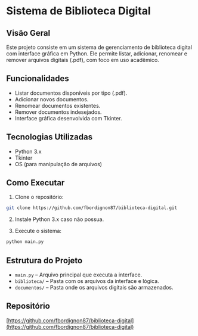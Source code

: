 # Sistema de Biblioteca Digital

## Visão Geral

Este projeto consiste em um sistema de gerenciamento de biblioteca digital com interface gráfica em Python. Ele permite listar, adicionar, renomear e remover arquivos digitais (.pdf), com foco em uso acadêmico.

## Funcionalidades

- Listar documentos disponíveis por tipo (.pdf).
- Adicionar novos documentos.
- Renomear documentos existentes.
- Remover documentos indesejados.
- Interface gráfica desenvolvida com Tkinter.

## Tecnologias Utilizadas

- Python 3.x
- Tkinter
- OS (para manipulação de arquivos)

## Como Executar

1. Clone o repositório:
```bash
git clone https://github.com/fbordignon87/biblioteca-digital.git
```

2. Instale Python 3.x caso não possua.

3. Execute o sistema:
```bash
python main.py
```

## Estrutura do Projeto

- `main.py` – Arquivo principal que executa a interface.
- `biblioteca/` – Pasta com os arquivos da interface e lógica.
- `documentos/` – Pasta onde os arquivos digitais são armazenados.

## Repositório

[https://github.com/fbordignon87/biblioteca-digital](https://github.com/fbordignon87/biblioteca-digital)
